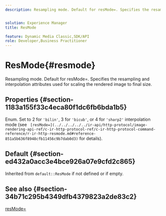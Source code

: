 ```yaml
---
description: Resampling mode. Default for resMode=. Specifies the resampling and interpolation attributes used for scaling the rendered image to final size.


solution: Experience Manager
title: ResMode

feature: Dynamic Media Classic,SDK/API
role: Developer,Business Practitioner
---
```


# ResMode{#resmode}

Resampling mode. Default for resMode=. Specifies the resampling and interpolation attributes used for scaling the rendered image to final size.

## Properties {#section-1183a155f33c4eca80f1dc6fb6bda1b5}

Enum. Set to 2 for `'bilin'`, 3 for `'bicub'`, or 4 for `'sharp2'` interpolation mode (see ` [resMode=](../../../../../ir-api/http-protocol/image-rendering-api-ref/c-ir-http-protocol-ref/c-ir-http-protocol-command-reference/r-ir-http-resmode.md#reference-851a5b636f8948cfb11456c9b7dab0d3)` for details).

## Default {#section-ed432a0acc3e4bce926a07e9cfd2c865}

Inherited from `default::ResMode` if not defined or if empty.

## See also {#section-34b71c295b4349dfb4379823a2de83c2}

[resMode=](../../../../../ir-api/http-protocol/image-rendering-api-ref/c-ir-http-protocol-ref/c-ir-http-protocol-command-reference/r-ir-http-resmode.md#reference-851a5b636f8948cfb11456c9b7dab0d3) 
